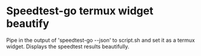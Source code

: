 # Speedtest-go termux widget beautify

Pipe in the output of 'speedtest-go --json' to script.sh and set it as a termux widget. Displays the speedtest results beautifully.

